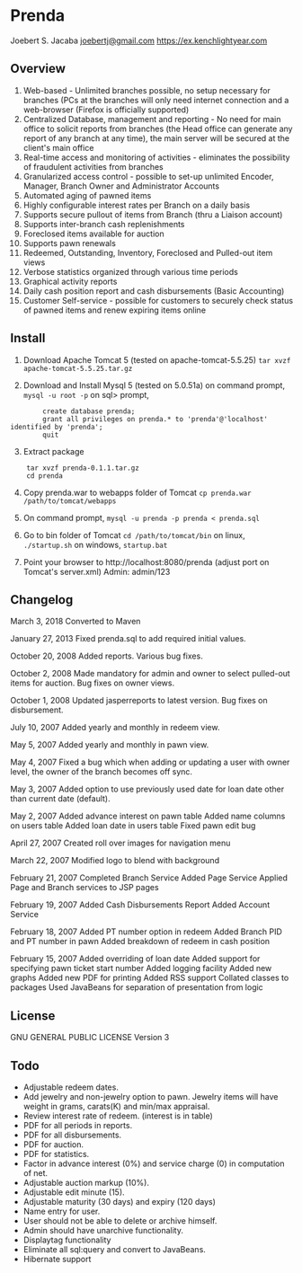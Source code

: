 # Prenda
Joebert S. Jacaba
joebertj@gmail.com
https://ex.kenchlightyear.com

## Overview

1. Web-based - Unlimited branches possible, no setup necessary for branches (PCs at the branches will only need internet connection and a web-browser (Firefox is officially supported)
2. Centralized Database, management and reporting - No need for main office to solicit reports from branches (the Head office can generate any report of any branch at any time), the main server will be secured at the client's main office
3. Real-time access and monitoring of activities - eliminates the possibility of fraudulent activities from branches
4. Granularized access control -  possible to set-up unlimited Encoder, Manager, Branch Owner and Administrator Accounts
5. Automated aging of pawned items
6. Highly configurable interest rates per Branch on a daily basis
7. Supports secure pullout of items from Branch (thru a Liaison account)
8. Supports inter-branch cash replenishments
9. Foreclosed items available for auction
10. Supports pawn renewals
11. Redeemed, Outstanding, Inventory, Foreclosed and Pulled-out item views
12. Verbose statistics organized through various time periods
13. Graphical activity reports
14. Daily cash position report and cash disbursements (Basic Accounting)
15. Customer Self-service - possible for customers to securely check status of pawned items and renew expiring items online 

## Install

1. Download Apache Tomcat 5 (tested on apache-tomcat-5.5.25)
	`tar xvzf apache-tomcat-5.5.25.tar.gz`
	
2. Download and Install Mysql 5 (tested on 5.0.51a)
	on command prompt,
		`mysql -u root -p`
	on sql> prompt,
```
		create database prenda;
		grant all privileges on prenda.* to 'prenda'@'localhost' identified by 'prenda';
		quit
```
3. Extract package
```
	tar xvzf prenda-0.1.1.tar.gz
	cd prenda
```
4. Copy prenda.war to webapps folder of Tomcat
	`cp prenda.war /path/to/tomcat/webapps`
	
5. On command prompt,
		`mysql -u prenda -p prenda < prenda.sql`

6. Go to bin folder of Tomcat
	`cd /path/to/tomcat/bin`
	on linux,
		`./startup.sh`
	on windows,
		`startup.bat`

7. Point your browser to http://localhost:8080/prenda (adjust port on Tomcat's server.xml)
	Admin:		admin/123
	
## Changelog

March 3, 2018
Converted to Maven

January 27, 2013
Fixed prenda.sql to add required initial values.

October 20, 2008
Added reports.
Various bug fixes.

October 2, 2008
Made mandatory for admin and owner to select pulled-out items for auction.
Bug fixes on owner views.

October 1, 2008
Updated jasperreports to latest version.
Bug fixes on disbursement.

July 10, 2007
Added yearly and monthly in redeem view.

May 5, 2007
Added yearly and monthly in pawn view.

May 4, 2007
Fixed a bug which when adding or updating a user with owner level, 
the owner of the branch becomes off sync.

May 3, 2007
Added option to use previously used date for loan date
other than current date (default).

May 2, 2007
Added advance interest on pawn table
Added name columns on users table
Added loan date in users table
Fixed pawn edit bug

April 27, 2007
Created roll over images for navigation menu

March 22, 2007
Modified logo to blend with background

February 21, 2007
Completed Branch Service
Added Page Service
Applied Page and Branch services to JSP pages

February 19, 2007
Added Cash Disbursements Report
Added Account Service

February 18, 2007
Added PT number option in redeem
Added Branch PID and PT number in pawn
Added breakdown of redeem in cash position

February 15, 2007
Added overriding of loan date
Added support for specifying pawn ticket start number
Added logging facility
Added new graphs
Added new PDF for printing
Added RSS support
Collated classes to packages
Used JavaBeans for separation of presentation from logic

## License
GNU GENERAL PUBLIC LICENSE Version 3

## Todo

* Adjustable redeem dates.
* Add jewelry and non-jewelry option to pawn. Jewelry items will have weight in grams, carats(K) and min/max appraisal.
* Review interest rate of redeem. (interest is in table)
* PDF for all periods in reports.
* PDF for all disbursements.
* PDF for auction.
* PDF for statistics.
* Factor in advance interest (0%) and service charge (0) in computation of net.
* Adjustable auction markup (10%).
* Adjustable edit minute (15).
* Adjustable maturity (30 days) and expiry (120 days)
* Name entry for user.
* User should not be able to delete or archive himself.
* Admin should have unarchive functionality.
* Displaytag functionality
* Eliminate all sql:query and convert to JavaBeans.
* Hibernate support
